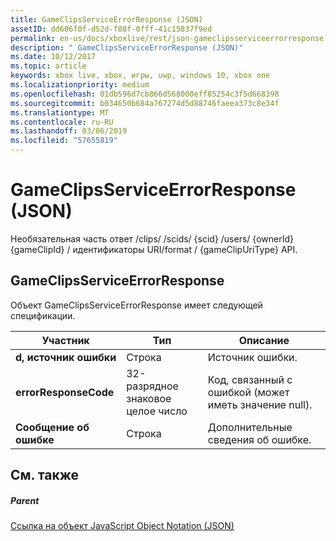 ```yaml
---
title: GameClipsServiceErrorResponse (JSON)
assetID: dd606f0f-d52d-f88f-0fff-41c15837f9ed
permalink: en-us/docs/xboxlive/rest/json-gameclipsserviceerrorresponse.html
description: " GameClipsServiceErrorResponse (JSON)"
ms.date: 10/12/2017
ms.topic: article
keywords: xbox live, xbox, игры, uwp, windows 10, xbox one
ms.localizationpriority: medium
ms.openlocfilehash: 01db596d7cb866d568000eff85254c3f5d668398
ms.sourcegitcommit: b034650b684a767274d5d88746faeea373c8e34f
ms.translationtype: MT
ms.contentlocale: ru-RU
ms.lasthandoff: 03/06/2019
ms.locfileid: "57655819"
---
```

# <a name="gameclipsserviceerrorresponse-json"></a>GameClipsServiceErrorResponse (JSON)
Необязательная часть ответ /clips/ /scids/ {scid} /users/ {ownerId} {gameClipId} / идентификаторы URI/format / {gameClipUriType} API. 
<a id="ID4EN"></a>

 
## <a name="gameclipsserviceerrorresponse"></a>GameClipsServiceErrorResponse
 
Объект GameClipsServiceErrorResponse имеет следующей спецификации.
 
| Участник| Тип| Описание| 
| --- | --- | --- | 
| <b>d, источник ошибки</b>| Строка| Источник ошибки.| 
| <b>errorResponseCode</b>| 32-разрядное знаковое целое число| Код, связанный с ошибкой (может иметь значение null).| 
| <b>Сообщение об ошибке</b>| Строка| Дополнительные сведения об ошибке.| 
  
<a id="ID4ECC"></a>

 
## <a name="see-also"></a>См. также
 
<a id="ID4EEC"></a>

 
##### <a name="parent"></a>Parent 

[Ссылка на объект JavaScript Object Notation (JSON)](atoc-xboxlivews-reference-json.md)

   